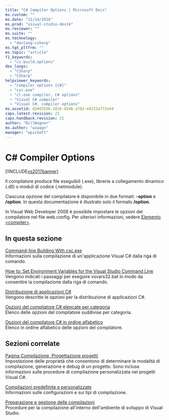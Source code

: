 ```yaml
---
title: "C# Compiler Options | Microsoft Docs"
ms.custom: ""
ms.date: "12/14/2016"
ms.prod: "visual-studio-dev14"
ms.reviewer: ""
ms.suite: ""
ms.technology: 
  - "devlang-csharp"
ms.tgt_pltfrm: ""
ms.topic: "article"
f1_keywords: 
  - "cs.build.options"
dev_langs: 
  - "CSharp"
  - "CSharp"
helpviewer_keywords: 
  - "compiler options [C#]"
  - "csc.exe"
  - "cl.exe compiler, C# options"
  - "Visual C# compiler"
  - "Visual C#, compiler options"
ms.assetid: d3403556-1816-4546-a782-e8223a772e44
caps.latest.revision: 21
caps.handback.revision: 21
author: "BillWagner"
ms.author: "wiwagn"
manager: "wpickett"
---
```

# C# Compiler Options
[!INCLUDE[vs2017banner](../../../csharp/includes/vs2017banner.md)]

Il compilatore produce file eseguibili \(.exe\), librerie a collegamento dinamico \(.dll\) o moduli di codice \(.netmodule\).  
  
 Ciascuna opzione del compilatore è disponibile in due formati: **\-option** e **\/option**.  In questa documentazione è illustrato solo il formato **\/option**.  
  
 In Visual Web Developer 2008 è possibile impostare le opzioni del compilatore nel file web.config.  Per ulteriori informazioni, vedere [Elemento \<compiler\>](../Topic/%3Ccompiler%3E%20Element.md).  
  
## In questa sezione  
 [Command\-line Building With csc.exe](../../../csharp/language-reference/compiler-options/command-line-building-with-csc-exe.md)  
 Informazioni sulla compilazione di un'applicazione Visual C\# dalla riga di comando.  
  
 [How to: Set Environment Variables for the Visual Studio Command Line](../../../csharp/language-reference/compiler-options/how-to-set-environment-variables-for-the-visual-studio-command-line.md)  
 Vengono indicati i passaggi per eseguire vsvars32.bat in modo da consentire la compilazione dalla riga di comando.  
  
 [Distribuzione di applicazioni C\#](../../../csharp/language-reference/compiler-options/app-deployment.md)  
 Vengono descritte le opzioni per la distribuzione di applicazioni C\#.  
  
 [Opzioni del compilatore C\# elencate per categoria](../../../csharp/language-reference/compiler-options/listed-by-category.md)  
 Elenco delle opzioni del compilatore suddivise per categoria.  
  
 [Opzioni del compilatore C\# in ordine alfabetico](../../../csharp/language-reference/compiler-options/listed-alphabetically.md)  
 Elenco in ordine alfabetico delle opzioni del compilatore.  
  
## Sezioni correlate  
 [Pagina Compilazione, Progettazione progetti](/visual-studio/ide/reference/build-page-project-designer-csharp)  
 Impostazione delle proprietà che consentono di determinare le modalità di compilazione, generazione e debug di un progetto.  Sono incluse informazioni sulle procedure di compilazione personalizzata nei progetti Visual C\#.  
  
 [Compilazioni predefinite e personalizzate](/visual-studio/ide/compiling-and-building-in-visual-studio)  
 Informazioni sulle configurazioni e sui tipi di compilazione.  
  
 [Preparazione e gestione delle compilazioni](/visual-studio/ide/building-and-cleaning-projects-and-solutions-in-visual-studio)  
 Procedure per la compilazione all'interno dell'ambiente di sviluppo di Visual Studio.